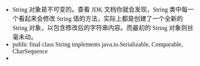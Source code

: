 <font face="SimSun" size=3>

- String 对象是不可变的。查看 JDK 文档你就会发现，String 类中每一个看起来会修改 String 值的方法，实际上都是创建了一个全新的 String 对象，以包含修改后的字符串内容。而最初的 String 对象则丝毫未动。
- public final class String implements java.io.Serializable, Comparable<String>, CharSequence
- 


</font>